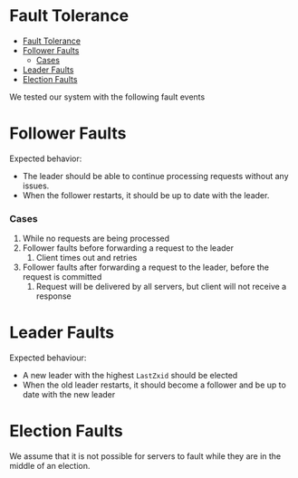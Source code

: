 # Fault Tolerance

- [Fault Tolerance](#fault-tolerance)
- [Follower Faults](#follower-faults)
    - [Cases](#cases)
- [Leader Faults](#leader-faults)
- [Election Faults](#election-faults)

We tested our system with the following fault events

# Follower Faults
Expected behavior: 
- The leader should be able to continue processing requests without any issues.
- When the follower restarts, it should be up to date with the leader.

### Cases
1. While no requests are being processed
2. Follower faults before forwarding a request to the leader
   1. Client times out and retries
3. Follower faults after forwarding a request to the leader, before the request is committed
   1. Request will be delivered by all servers, but client will not receive a response


# Leader Faults
Expected behaviour:
- A new leader with the highest `LastZxid` should be elected
- When the old leader restarts, it should become a follower and be up to date with the new leader

# Election Faults
We assume that it is not possible for servers to fault while they are in the middle of an election.